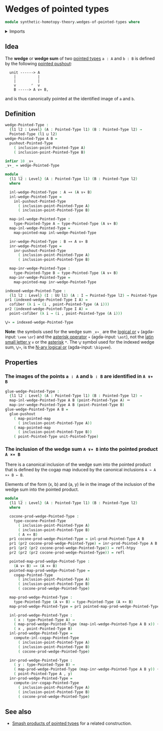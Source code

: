 # Wedges of pointed types

```agda
module synthetic-homotopy-theory.wedges-of-pointed-types where
```

<details><summary>Imports</summary>

```agda
open import foundation.action-on-identifications-functions
open import foundation.dependent-pair-types
open import foundation.homotopies
open import foundation.identity-types
open import foundation.universe-levels

open import structured-types.pointed-cartesian-product-types
open import structured-types.pointed-maps
open import structured-types.pointed-types
open import structured-types.pointed-unit-type

open import synthetic-homotopy-theory.cocones-under-spans-of-pointed-types
open import synthetic-homotopy-theory.cofibers
open import synthetic-homotopy-theory.pushouts
open import synthetic-homotopy-theory.pushouts-of-pointed-types
```

</details>

## Idea

The **wedge** or **wedge sum** of two
[pointed types](structured-types.pointed-types.md) `a : A` and `b : B` is
defined by the following
[pointed pushout](synthetic-homotopy-theory.pushouts-of-pointed-types.md):

```text
  unit ------> A
    |          |
    |          |
    v       ⌜  v
    B -----> A ∨∗ B,
```

and is thus canonically pointed at the identified image of `a` and `b`.

## Definition

```agda
wedge-Pointed-Type :
  {l1 l2 : Level} (A : Pointed-Type l1) (B : Pointed-Type l2) →
  Pointed-Type (l1 ⊔ l2)
wedge-Pointed-Type A B =
  pushout-Pointed-Type
    ( inclusion-point-Pointed-Type A)
    ( inclusion-point-Pointed-Type B)

infixr 10 _∨∗_
_∨∗_ = wedge-Pointed-Type

module _
  {l1 l2 : Level} (A : Pointed-Type l1) (B : Pointed-Type l2)
  where

  inl-wedge-Pointed-Type : A →∗ (A ∨∗ B)
  inl-wedge-Pointed-Type =
    inl-pushout-Pointed-Type
      ( inclusion-point-Pointed-Type A)
      ( inclusion-point-Pointed-Type B)

  map-inl-wedge-Pointed-Type :
    type-Pointed-Type A → type-Pointed-Type (A ∨∗ B)
  map-inl-wedge-Pointed-Type =
    map-pointed-map inl-wedge-Pointed-Type

  inr-wedge-Pointed-Type : B →∗ A ∨∗ B
  inr-wedge-Pointed-Type =
    inr-pushout-Pointed-Type
      ( inclusion-point-Pointed-Type A)
      ( inclusion-point-Pointed-Type B)

  map-inr-wedge-Pointed-Type :
    type-Pointed-Type B → type-Pointed-Type (A ∨∗ B)
  map-inr-wedge-Pointed-Type =
    map-pointed-map inr-wedge-Pointed-Type

indexed-wedge-Pointed-Type :
  {l1 l2 : Level} (I : UU l1) (A : I → Pointed-Type l2) → Pointed-Type (l1 ⊔ l2)
pr1 (indexed-wedge-Pointed-Type I A) =
  cofiber (λ i → (i , point-Pointed-Type (A i)))
pr2 (indexed-wedge-Pointed-Type I A) =
  point-cofiber (λ i → (i , point-Pointed-Type (A i)))

⋁∗ = indexed-wedge-Pointed-Type
```

**Note**: the symbols used for the wedge sum `_∨∗_` are the
[logical or](https://codepoints.net/U+2228) `∨` (agda-input: `\vee` `\or`) and
the [asterisk operator](https://codepoints.net/U+2217) `∗` (agda-input: `\ast`),
not the [latin small letter v](https://codepoints.net/U+0076) `v` or the
[asterisk](https://codepoints.net/U+002A) `*`. The `⋁` symbol used for the
indexed wedge sum, `⋁∗`, is the
[N-ary logical or](https://codepoints.net/U+22C1) (agda-input: `\bigvee`).

## Properties

### The images of the points `a : A` and `b : B` are identified in `A ∨∗ B`

```agda
glue-wedge-Pointed-Type :
  {l1 l2 : Level} (A : Pointed-Type l1) (B : Pointed-Type l2) →
  map-inl-wedge-Pointed-Type A B (point-Pointed-Type A) ＝
  map-inr-wedge-Pointed-Type A B (point-Pointed-Type B)
glue-wedge-Pointed-Type A B =
  glue-pushout
    ( map-pointed-map
      ( inclusion-point-Pointed-Type A))
    ( map-pointed-map
      ( inclusion-point-Pointed-Type B))
    ( point-Pointed-Type unit-Pointed-Type)
```

### The inclusion of the wedge sum `A ∨∗ B` into the pointed product `A ×∗ B`

There is a canonical inclusion of the wedge sum into the pointed product that is
defined by the cogap map induced by the canonical inclusions `A → A ×∗ B ← B`.

Elements of the form (x, b) and (a, y) lie in the image of the inclusion of the
wedge sum into the pointed product.

```agda
module _
  {l1 l2 : Level} (A : Pointed-Type l1) (B : Pointed-Type l2)
  where

  cocone-prod-wedge-Pointed-Type :
    type-cocone-Pointed-Type
      ( inclusion-point-Pointed-Type A)
      ( inclusion-point-Pointed-Type B)
      ( A ×∗ B)
  pr1 cocone-prod-wedge-Pointed-Type = inl-prod-Pointed-Type A B
  pr1 (pr2 cocone-prod-wedge-Pointed-Type) = inr-prod-Pointed-Type A B
  pr1 (pr2 (pr2 cocone-prod-wedge-Pointed-Type)) = refl-htpy
  pr2 (pr2 (pr2 cocone-prod-wedge-Pointed-Type)) = refl

  pointed-map-prod-wedge-Pointed-Type :
    (A ∨∗ B) →∗ (A ×∗ B)
  pointed-map-prod-wedge-Pointed-Type =
    cogap-Pointed-Type
      ( inclusion-point-Pointed-Type A)
      ( inclusion-point-Pointed-Type B)
      ( cocone-prod-wedge-Pointed-Type)

  map-prod-wedge-Pointed-Type :
    type-Pointed-Type (A ∨∗ B) → type-Pointed-Type (A ×∗ B)
  map-prod-wedge-Pointed-Type = pr1 pointed-map-prod-wedge-Pointed-Type

  inl-prod-wedge-Pointed-Type :
    ( x : type-Pointed-Type A) →
    ( map-prod-wedge-Pointed-Type (map-inl-wedge-Pointed-Type A B x)) ＝
    ( x , point-Pointed-Type B)
  inl-prod-wedge-Pointed-Type =
    compute-inl-cogap-Pointed-Type
      ( inclusion-point-Pointed-Type A)
      ( inclusion-point-Pointed-Type B)
      ( cocone-prod-wedge-Pointed-Type)

  inr-prod-wedge-Pointed-Type :
    ( y : type-Pointed-Type B) →
    ( map-prod-wedge-Pointed-Type (map-inr-wedge-Pointed-Type A B y)) ＝
    ( point-Pointed-Type A , y)
  inr-prod-wedge-Pointed-Type =
    compute-inr-cogap-Pointed-Type
      ( inclusion-point-Pointed-Type A)
      ( inclusion-point-Pointed-Type B)
      ( cocone-prod-wedge-Pointed-Type)
```

## See also

- [Smash products of pointed types](synthetic-homotopy-theory.smash-products-of-pointed-types.md)
  for a related construction.
